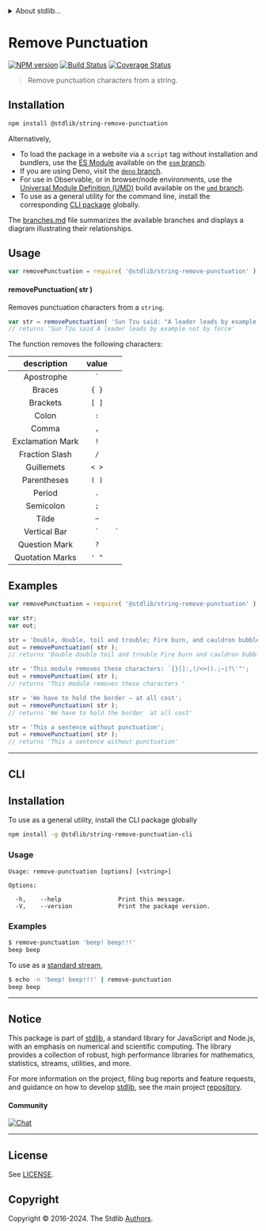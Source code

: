 <!--

@license Apache-2.0

Copyright (c) 2018 The Stdlib Authors.

Licensed under the Apache License, Version 2.0 (the "License");
you may not use this file except in compliance with the License.
You may obtain a copy of the License at

   http://www.apache.org/licenses/LICENSE-2.0

Unless required by applicable law or agreed to in writing, software
distributed under the License is distributed on an "AS IS" BASIS,
WITHOUT WARRANTIES OR CONDITIONS OF ANY KIND, either express or implied.
See the License for the specific language governing permissions and
limitations under the License.

-->


<details>
  <summary>
    About stdlib...
  </summary>
  <p>We believe in a future in which the web is a preferred environment for numerical computation. To help realize this future, we've built stdlib. stdlib is a standard library, with an emphasis on numerical and scientific computation, written in JavaScript (and C) for execution in browsers and in Node.js.</p>
  <p>The library is fully decomposable, being architected in such a way that you can swap out and mix and match APIs and functionality to cater to your exact preferences and use cases.</p>
  <p>When you use stdlib, you can be absolutely certain that you are using the most thorough, rigorous, well-written, studied, documented, tested, measured, and high-quality code out there.</p>
  <p>To join us in bringing numerical computing to the web, get started by checking us out on <a href="https://github.com/stdlib-js/stdlib">GitHub</a>, and please consider <a href="https://opencollective.com/stdlib">financially supporting stdlib</a>. We greatly appreciate your continued support!</p>
</details>

# Remove Punctuation

[![NPM version][npm-image]][npm-url] [![Build Status][test-image]][test-url] [![Coverage Status][coverage-image]][coverage-url] <!-- [![dependencies][dependencies-image]][dependencies-url] -->

> Remove punctuation characters from a string.

<section class="intro">

</section>

<!-- /.intro -->

<section class="installation">

## Installation

```bash
npm install @stdlib/string-remove-punctuation
```

Alternatively,

-   To load the package in a website via a `script` tag without installation and bundlers, use the [ES Module][es-module] available on the [`esm` branch][esm-url].
-   If you are using Deno, visit the [`deno` branch][deno-url].
-   For use in Observable, or in browser/node environments, use the [Universal Module Definition (UMD)][umd] build available on the [`umd` branch][umd-url].
-   To use as a general utility for the command line, install the corresponding [CLI package][cli-section] globally.

The [branches.md][branches-url] file summarizes the available branches and displays a diagram illustrating their relationships.

</section>

<section class="usage">

## Usage

```javascript
var removePunctuation = require( '@stdlib/string-remove-punctuation' );
```

#### removePunctuation( str )

Removes punctuation characters from a `string`.

```javascript
var str = removePunctuation( 'Sun Tzu said: "A leader leads by example not by force."' );
// returns 'Sun Tzu said A leader leads by example not by force'
```

The function removes the following characters:

|    description   |  value  |     |
| :--------------: | :-----: | --- |
|    Apostrophe    | `` ` `` |     |
|      Braces      |  `{ }`  |     |
|     Brackets     |  `[ ]`  |     |
|       Colon      |   `:`   |     |
|       Comma      |   `,`   |     |
| Exclamation Mark |   `!`   |     |
|  Fraction Slash  |   `/`   |     |
|    Guillemets    |  `< >`  |     |
|    Parentheses   |  `( )`  |     |
|      Period      |   `.`   |     |
|     Semicolon    |   `;`   |     |
|       Tilde      |   `~`   |     |
|   Vertical Bar   |    \`   | \`  |
|   Question Mark  |   `?`   |     |
|  Quotation Marks |  `' "`  |     |

</section>

<!-- /.usage -->

<section class="examples">

## Examples

<!-- eslint no-undef: "error" -->

```javascript
var removePunctuation = require( '@stdlib/string-remove-punctuation' );

var str;
var out;

str = 'Double, double, toil and trouble; Fire burn, and cauldron bubble!';
out = removePunctuation( str );
// returns 'Double double toil and trouble Fire burn and cauldron bubble'

str = 'This module removes these characters: `{}[]:,!/<>().;~|?\'"';
out = removePunctuation( str );
// returns 'This module removes these characters '

str = 'We have to hold the border – at all cost';
out = removePunctuation( str );
// returns 'We have to hold the border  at all cost'

str = 'This a sentence without punctuation';
out = removePunctuation( str );
// returns 'This a sentence without punctuation'
```

</section>

<!-- /.examples -->

* * *

<section class="cli">

## CLI

<section class="installation">

## Installation

To use as a general utility, install the CLI package globally

```bash
npm install -g @stdlib/string-remove-punctuation-cli
```

</section>

<!-- CLI usage documentation. -->

<section class="usage">

### Usage

```text
Usage: remove-punctuation [options] [<string>]

Options:

  -h,    --help                Print this message.
  -V,    --version             Print the package version.
```

</section>

<!-- /.usage -->

<section class="examples">

### Examples

```bash
$ remove-punctuation 'beep! beep!!!'
beep beep
```

To use as a [standard stream][standard-streams],

```bash
$ echo -n 'beep! beep!!!' | remove-punctuation
beep beep
```

</section>

<!-- /.examples -->

</section>

<!-- /.cli -->

<!-- Section for related `stdlib` packages. Do not manually edit this section, as it is automatically populated. -->

<section class="related">

</section>

<!-- /.related -->

<!-- Section for all links. Make sure to keep an empty line after the `section` element and another before the `/section` close. -->


<section class="main-repo" >

* * *

## Notice

This package is part of [stdlib][stdlib], a standard library for JavaScript and Node.js, with an emphasis on numerical and scientific computing. The library provides a collection of robust, high performance libraries for mathematics, statistics, streams, utilities, and more.

For more information on the project, filing bug reports and feature requests, and guidance on how to develop [stdlib][stdlib], see the main project [repository][stdlib].

#### Community

[![Chat][chat-image]][chat-url]

---

## License

See [LICENSE][stdlib-license].


## Copyright

Copyright &copy; 2016-2024. The Stdlib [Authors][stdlib-authors].

</section>

<!-- /.stdlib -->

<!-- Section for all links. Make sure to keep an empty line after the `section` element and another before the `/section` close. -->

<section class="links">

[npm-image]: http://img.shields.io/npm/v/@stdlib/string-remove-punctuation.svg
[npm-url]: https://npmjs.org/package/@stdlib/string-remove-punctuation

[test-image]: https://github.com/stdlib-js/string-remove-punctuation/actions/workflows/test.yml/badge.svg?branch=main
[test-url]: https://github.com/stdlib-js/string-remove-punctuation/actions/workflows/test.yml?query=branch:main

[coverage-image]: https://img.shields.io/codecov/c/github/stdlib-js/string-remove-punctuation/main.svg
[coverage-url]: https://codecov.io/github/stdlib-js/string-remove-punctuation?branch=main

<!--

[dependencies-image]: https://img.shields.io/david/stdlib-js/string-remove-punctuation.svg
[dependencies-url]: https://david-dm.org/stdlib-js/string-remove-punctuation/main

-->

[chat-image]: https://img.shields.io/gitter/room/stdlib-js/stdlib.svg
[chat-url]: https://app.gitter.im/#/room/#stdlib-js_stdlib:gitter.im

[stdlib]: https://github.com/stdlib-js/stdlib

[stdlib-authors]: https://github.com/stdlib-js/stdlib/graphs/contributors

[cli-section]: https://github.com/stdlib-js/string-remove-punctuation#cli
[cli-url]: https://github.com/stdlib-js/string-remove-punctuation/tree/cli
[@stdlib/string-remove-punctuation]: https://github.com/stdlib-js/string-remove-punctuation/tree/main

[umd]: https://github.com/umdjs/umd
[es-module]: https://developer.mozilla.org/en-US/docs/Web/JavaScript/Guide/Modules

[deno-url]: https://github.com/stdlib-js/string-remove-punctuation/tree/deno
[umd-url]: https://github.com/stdlib-js/string-remove-punctuation/tree/umd
[esm-url]: https://github.com/stdlib-js/string-remove-punctuation/tree/esm
[branches-url]: https://github.com/stdlib-js/string-remove-punctuation/blob/main/branches.md

[stdlib-license]: https://raw.githubusercontent.com/stdlib-js/string-remove-punctuation/main/LICENSE

[standard-streams]: https://en.wikipedia.org/wiki/Standard_streams

</section>

<!-- /.links -->
